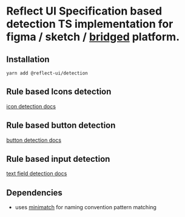 # Reflect UI Specification based detection TS implementation for figma / sketch / [bridged](https://bridged.xyz) platform.

## Installation

```
yarn add @reflect-ui/detection
```

## Rule based Icons detection

[icon detection docs](./docs/icon.md)

## Rule based button detection

[button detection docs](./docs/button.md)

## Rule based input detection

[text field detection docs](./docs/text-field.md)

## Dependencies

- uses [minimatch](https://github.com/isaacs/minimatch) for naming convention pattern matching
